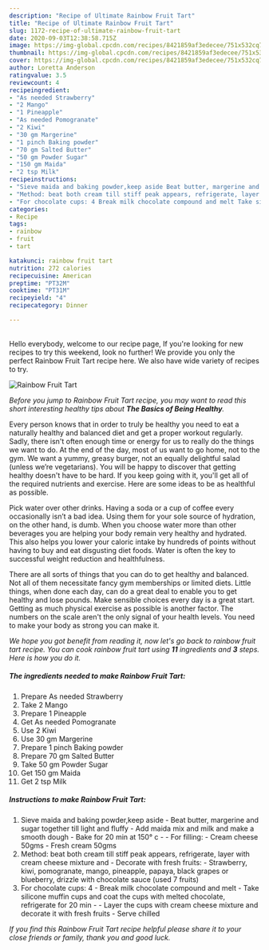 ```yaml
---
description: "Recipe of Ultimate Rainbow Fruit Tart"
title: "Recipe of Ultimate Rainbow Fruit Tart"
slug: 1172-recipe-of-ultimate-rainbow-fruit-tart
date: 2020-09-03T12:38:58.715Z
image: https://img-global.cpcdn.com/recipes/8421859af3edecee/751x532cq70/rainbow-fruit-tart-recipe-main-photo.jpg
thumbnail: https://img-global.cpcdn.com/recipes/8421859af3edecee/751x532cq70/rainbow-fruit-tart-recipe-main-photo.jpg
cover: https://img-global.cpcdn.com/recipes/8421859af3edecee/751x532cq70/rainbow-fruit-tart-recipe-main-photo.jpg
author: Loretta Anderson
ratingvalue: 3.5
reviewcount: 4
recipeingredient:
- "As needed Strawberry"
- "2 Mango"
- "1 Pineapple"
- "As needed Pomogranate"
- "2 Kiwi"
- "30 gm Margerine"
- "1 pinch Baking powder"
- "70 gm Salted Butter"
- "50 gm Powder Sugar"
- "150 gm Maida"
- "2 tsp Milk"
recipeinstructions:
- "Sieve maida and baking powder,keep aside Beat butter, margerine and sugar together till light and fluffy Add maida mix and milk and make a smooth dough Bake for 20 min at 150° c  For filling: Cream cheese 50gms Fresh cream 50gms"
- "Method: beat both cream till stiff peak appears, refrigerate, layer with cream cheese mixture and Decorate with fresh fruits: Strawberry, kiwi, pomogranate, mango, pineapple, papaya, black grapes or blueberry, drizzle with chocolate sauce (used 7 fruits)"
- "For chocolate cups: 4 Break milk chocolate compound and melt Take silicone muffin cups and coat the cups with melted chocolate, refrigerate for 20 min  Layer the cups with cream cheese mixture and decorate it with fresh fruits  Serve chilled"
categories:
- Recipe
tags:
- rainbow
- fruit
- tart

katakunci: rainbow fruit tart 
nutrition: 272 calories
recipecuisine: American
preptime: "PT32M"
cooktime: "PT31M"
recipeyield: "4"
recipecategory: Dinner

---
```

<br>
Hello everybody, welcome to our recipe page, If you're looking for new recipes to try this weekend, look no further! We provide you only the perfect Rainbow Fruit Tart recipe here. We also have wide variety of recipes to try.
<br>


![Rainbow Fruit Tart](https://img-global.cpcdn.com/recipes/8421859af3edecee/751x532cq70/rainbow-fruit-tart-recipe-main-photo.jpg)

<i>Before you jump to Rainbow Fruit Tart recipe, you may want to read this short interesting healthy tips about <strong>The Basics of Being Healthy</strong>.</i>

Every person knows that in order to truly be healthy you need to eat a naturally healthy and balanced diet and get a proper workout regularly. Sadly, there isn't often enough time or energy for us to really do the things we want to do. At the end of the day, most of us want to go home, not to the gym. We want a yummy, greasy burger, not an equally delightful salad (unless we’re vegetarians). You will be happy to discover that getting healthy doesn't have to be hard. If you keep going with it, you'll get all of the required nutrients and exercise. Here are some ideas to be as healthful as possible.

Pick water over other drinks. Having a soda or a cup of coffee every occasionally isn’t a bad idea. Using them for your sole source of hydration, on the other hand, is dumb. When you choose water more than other beverages you are helping your body remain very healthy and hydrated. This also helps you lower your caloric intake by hundreds of points without having to buy and eat disgusting diet foods. Water is often the key to successful weight reduction and healthfulness.

There are all sorts of things that you can do to get healthy and balanced. Not all of them necessitate fancy gym memberships or limited diets. Little things, when done each day, can do a great deal to enable you to get healthy and lose pounds. Make sensible choices every day is a great start. Getting as much physical exercise as possible is another factor. The numbers on the scale aren't the only signal of your health levels. You need to make your body as strong you can make it. 


<i>We hope you got benefit from reading it, now let's go back to rainbow fruit tart recipe. You can cook rainbow fruit tart using <strong>11</strong> ingredients and <strong>3</strong> steps. Here is how you do it.
</i>

##### The ingredients needed to make Rainbow Fruit Tart:

1. Prepare As needed Strawberry
1. Take 2 Mango
1. Prepare 1 Pineapple
1. Get As needed Pomogranate
1. Use 2 Kiwi
1. Use 30 gm Margerine
1. Prepare 1 pinch Baking powder
1. Prepare 70 gm Salted Butter
1. Take 50 gm Powder Sugar
1. Get 150 gm Maida
1. Get 2 tsp Milk


##### Instructions to make Rainbow Fruit Tart:

1. Sieve maida and baking powder,keep aside - Beat butter, margerine and sugar together till light and fluffy - Add maida mix and milk and make a smooth dough - Bake for 20 min at 150° c -  - For filling: - Cream cheese 50gms - Fresh cream 50gms
1. Method: beat both cream till stiff peak appears, refrigerate, layer with cream cheese mixture and - Decorate with fresh fruits: - Strawberry, kiwi, pomogranate, mango, pineapple, papaya, black grapes or blueberry, drizzle with chocolate sauce (used 7 fruits)
1. For chocolate cups: 4 - Break milk chocolate compound and melt - Take silicone muffin cups and coat the cups with melted chocolate, refrigerate for 20 min -  - Layer the cups with cream cheese mixture and decorate it with fresh fruits  - Serve chilled


<i>If you find this Rainbow Fruit Tart recipe helpful please share it to your close friends or family, thank you and good luck.</i>

